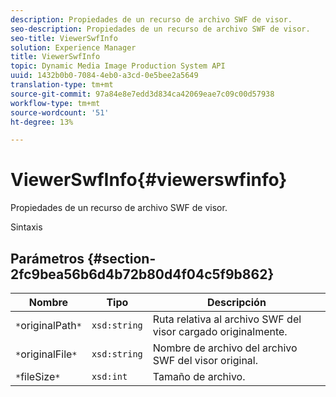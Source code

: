 ```yaml
---
description: Propiedades de un recurso de archivo SWF de visor.
seo-description: Propiedades de un recurso de archivo SWF de visor.
seo-title: ViewerSwfInfo
solution: Experience Manager
title: ViewerSwfInfo
topic: Dynamic Media Image Production System API
uuid: 1432b0b0-7084-4eb0-a3cd-0e5bee2a5649
translation-type: tm+mt
source-git-commit: 97a84e8e7edd3d834ca42069eae7c09c00d57938
workflow-type: tm+mt
source-wordcount: '51'
ht-degree: 13%

---
```



# ViewerSwfInfo{#viewerswfinfo}

Propiedades de un recurso de archivo SWF de visor.

Sintaxis

## Parámetros {#section-2fc9bea56b6d4b72b80d4f04c5f9b862}

| Nombre | Tipo | Descripción |
|---|---|---|
| `*`originalPath`*` | `xsd:string` | Ruta relativa al archivo SWF del visor cargado originalmente. |
| `*`originalFile`*` | `xsd:string` | Nombre de archivo del archivo SWF del visor original. |
| `*`fileSize`*` | `xsd:int` | Tamaño de archivo. |

